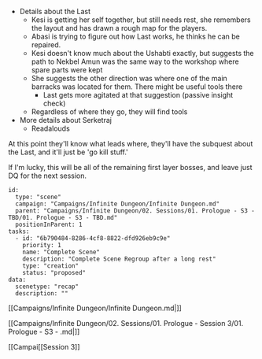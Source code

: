 - Details about the Last
	- Kesi is getting her self together, but still needs rest, she remembers the layout and has drawn a rough map for the players.
	- Abasi is trying to figure out how Last works, he thinks he can be repaired.
	- Kesi doesn't know much about the Ushabti exactly, but suggests the path to Nekbel Amun was the same way to the workshop where spare parts were kept
	- She suggests the other direction was where one of the main barracks was located for them. There might be useful tools there
		- Last gets more agitated at that suggestion (passive insight check)
	- Regardless of where they go, they will find tools
- More details about Serketraj
	- Readalouds


At this point they'll know what leads where, they'll have the subquest about the Last, and it'll just be 'go kill stuff.'

If I'm lucky, this will be all of the remaining first layer bosses, and leave just DQ for the next session.



```RpgManager4
id: 
  type: "scene"
  campaign: "Campaigns/Infinite Dungeon/Infinite Dungeon.md"
  parent: "Campaigns/Infinite Dungeon/02. Sessions/01. Prologue - S3 - TBD/01. Prologue - S3 - TBD.md"
  positionInParent: 1
tasks: 
  - id: "6b790484-8286-4cf8-8822-dfd926eb9c9e"
    priority: 1
    name: "Complete Scene"
    description: "Complete Scene Regroup after a long rest"
    type: "creation"
    status: "proposed"
data: 
  scenetype: "recap"
  description: ""
```

[[Campaigns/Infinite Dungeon/Infinite Dungeon.md|]]

[[Campaigns/Infinite Dungeon/02. Sessions/01. Prologue - Session 3/01. Prologue - S3 - .md|]]

[[Campai[[Session 3]]